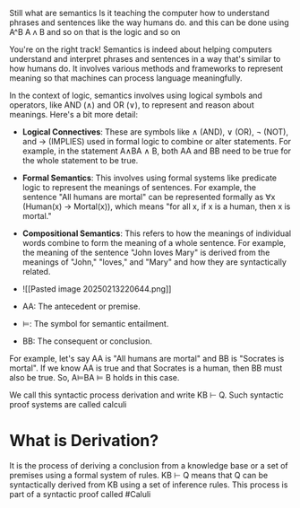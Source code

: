 Still what are semantics Is it teaching the computer how to understand phrases and sentences like the way humans do. and this can be done using A^B A ʌ B and so on that is the logic and so on

You're on the right track! Semantics is indeed about helping computers understand and interpret phrases and sentences in a way that's similar to how humans do. It involves various methods and frameworks to represent meaning so that machines can process language meaningfully.

In the context of logic, semantics involves using logical symbols and operators, like AND (∧) and OR (∨), to represent and reason about meanings. Here's a bit more detail:

- **Logical Connectives**: These are symbols like ∧ (AND), ∨ (OR), ¬ (NOT), and → (IMPLIES) used in formal logic to combine or alter statements. For example, in the statement A∧BA ∧ B, both AA and BB need to be true for the whole statement to be true.
    
- **Formal Semantics**: This involves using formal systems like predicate logic to represent the meanings of sentences. For example, the sentence "All humans are mortal" can be represented formally as ∀x (Human(x) → Mortal(x)), which means "for all x, if x is a human, then x is mortal."
    
- **Compositional Semantics**: This refers to how the meanings of individual words combine to form the meaning of a whole sentence. For example, the meaning of the sentence "John loves Mary" is derived from the meanings of "John," "loves," and "Mary" and how they are syntactically related.
- ![[Pasted image 20250213220644.png]]
- AA: The antecedent or premise.
    
- ⊨: The symbol for semantic entailment.
    
- BB: The consequent or conclusion.
    

For example, let's say AA is "All humans are mortal" and BB is "Socrates is mortal". If we know AA is true and that Socrates is a human, then BB must also be true. So, A⊨BA ⊨ B holds in this case.



We call this syntactic process derivation and write KB ⊢ Q. Such syntactic proof systems are called calculi

# What is Derivation?
It is the process of deriving a conclusion from a knowledge base or a set of premises using a formal system of rules.
KB ⊢ Q means that Q can be syntactically derived from KB using a set of inference rules. This process is part of a syntactic proof called #Caluli
